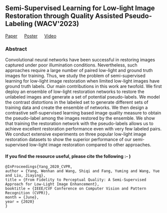 ## Semi-Supervised Learning for Low-light Image Restoration through Quality Assisted Pseudo-Labeling (WACV'2023)

[Paper](https://openaccess.thecvf.com/content/WACV2023/papers/Malik_Semi-Supervised_Learning_for_Low-Light_Image_Restoration_Through_Quality_Assisted_Pseudo-Labeling_WACV_2023_paper.pdf) &emsp; [Poster](https://drive.google.com/file/d/1g4kNQgEk1LA4C_RE26xm63a0hLpTrp1A/view?usp=sharing) &emsp; [Video](https://drive.google.com/file/d/1nk9b5i39CvIoioYqj5hDSu80Xz3eCOgp/view?usp=sharing)

### Abstract

Convolutional neural networks have been successful in restoring images captured under poor illumination conditions. Nevertheless, such approaches require a large number of paired low-light and ground truth images for training. Thus, we study the problem of semi-supervised learning for low-light image restoration when limited low-light images have ground truth labels. Our main contributions in this work are twofold. We first deploy an ensemble of low-light restoration networks to restore the unlabeled images and generate a set of potential pseudo-labels. We model the contrast distortions in the labeled set to generate different sets of training data and create the ensemble of networks. We then design a contrastive self-supervised learning based image quality measure to obtain the pseudo-label among the images restored by the ensemble. We show that training the restoration network with the pseudo-labels allows us to achieve excellent restoration performance even with very few labeled pairs. We conduct extensive experiments on three popular low-light image restoration datasets to show the superior performance of our semi-supervised low-light image restoration compared to other approaches.

#### If you find the resource useful, please cite the following :- )

```
@InProceedings{Yang_2020_CVPR,
author = {Yang, Wenhan and Wang, Shiqi and Fang, Yuming and Wang, Yue and Liu, Jiaying},
title = {From Fidelity to Perceptual Quality: A Semi-Supervised Approach for Low-Light Image Enhancement},
booktitle = {IEEE/CVF Conference on Computer Vision and Pattern Recognition (CVPR)},
month = {June},
year = {2020}
}
```



